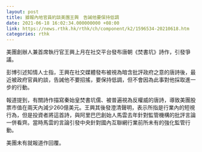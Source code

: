 ```yaml
---
layout: post
title: 據報內地官員約談美團王興　告誡他要保持低調
date: 2021-06-18 16:02:34.000000000 +08:00
link: https://news.rthk.hk/rthk/ch/component/k2/1596534-20210618.htm
categories: rthk
---
```


美團創辦人兼首席執行官王興上月在社交平台發布唐朝《焚書坑》詩作，引發爭議。

彭博引述知情人士指，王興在社交媒體發布被視為暗含批評政府之意的唐詩後，最近被政府官員約談，告誡他不要招搖，要保持低調，但不會因為此事對他採取進一步的行動。

報道提到，有關詩作描寫秦始皇焚書坑儒、被普遍視為反權威的唐詩，導致美團股票市值在兩天內減少260億美元。王興其後發澄清聲明，表示所指是行業內的短視行為，但是投資者將這首詩，與阿里巴巴創始人馬雲去年針對監管機構的批評言論一併看齊。當時馬雲的言論引發中央針對國內互聯網行業前所未有的強化監管行動。

美團未有就報道作回覆。
